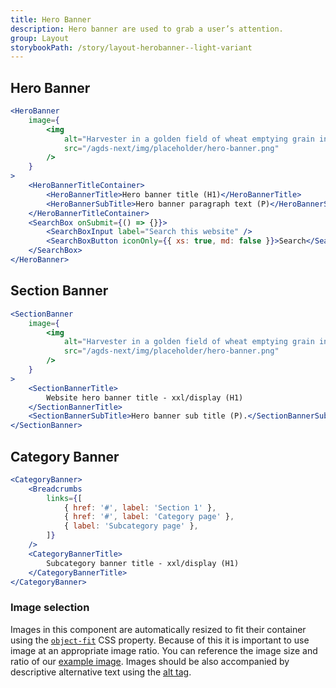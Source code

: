 ```yaml
---
title: Hero Banner
description: Hero banner are used to grab a user’s attention.
group: Layout
storybookPath: /story/layout-herobanner--light-variant
---
```


## Hero Banner

```jsx live
<HeroBanner
	image={
		<img
			alt="Harvester in a golden field of wheat emptying grain into a chaser bin moving alongside it."
			src="/agds-next/img/placeholder/hero-banner.png"
		/>
	}
>
	<HeroBannerTitleContainer>
		<HeroBannerTitle>Hero banner title (H1)</HeroBannerTitle>
		<HeroBannerSubTitle>Hero banner paragraph text (P)</HeroBannerSubTitle>
	</HeroBannerTitleContainer>
	<SearchBox onSubmit={() => {}}>
		<SearchBoxInput label="Search this website" />
		<SearchBoxButton iconOnly={{ xs: true, md: false }}>Search</SearchBoxButton>
	</SearchBox>
</HeroBanner>
```

## Section Banner

```jsx live
<SectionBanner
	image={
		<img
			alt="Harvester in a golden field of wheat emptying grain into a chaser bin moving alongside it."
			src="/agds-next/img/placeholder/hero-banner.png"
		/>
	}
>
	<SectionBannerTitle>
		Website hero banner title - xxl/display (H1)
	</SectionBannerTitle>
	<SectionBannerSubTitle>Hero banner sub title (P).</SectionBannerSubTitle>
</SectionBanner>
```

## Category Banner

```jsx live
<CategoryBanner>
	<Breadcrumbs
		links={[
			{ href: '#', label: 'Section 1' },
			{ href: '#', label: 'Category page' },
			{ label: 'Subcategory page' },
		]}
	/>
	<CategoryBannerTitle>
		Subcategory banner title - xxl/display (H1)
	</CategoryBannerTitle>
</CategoryBanner>
```

### Image selection

Images in this component are automatically resized to fit their container using the [`object-fit`](https://developer.mozilla.org/en-US/docs/Web/CSS/object-fit) CSS property. Because of this it is important to use image at an appropriate image ratio. You can reference the image size and ratio of our [example image](/agds-next/img/placeholder/hero-banner.png). Images should be also accompanied by descriptive alternative text using the [alt tag](https://developer.mozilla.org/en-US/docs/Web/HTML/Element/img#attr-alt).

